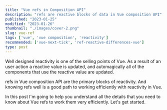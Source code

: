 ```yaml
---
title: "Vue refs in Composition API"
description: "refs are reactive blocks of data in Vue composition API"  
published: "2023-01-25"
modified: "2023-01-26"
thumbnail: "./images/cover-2.png"
slug: vue-ref
tags: ['vue', 'vue composition', 'reactivity']
recommended: ['vue-next-tick', 'ref-reactive-differences-vue']
type: post
---
```


Well designed reactivity is one of the selling points of Vue. As a result of an user action a reactive value is updated, and automagically all of the components that use the reactive value are updated.  

refs in Vue composition API are the primary blocks of reactivity. And knowing refs well is a good path to working efficiently with reactivity in Vue.  

In this post I'm going to help you understand all the details that you need to know about Vue refs to work them very efficiently. Let's get started.  

